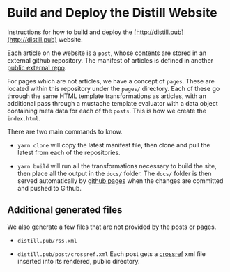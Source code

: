 # Build and Deploy the Distill Website

Instructions for how to build and deploy the [http://distill.pub](http://distill.pub) website.

Each article on the website is a `post`, whose contents are stored in an external github repository. The manifest of articles is defined in another [public external repo](https://github.com/distillpub/posts/blob/master/posts.csv).

For pages which are not articles, we have a concept of `pages`. These are located within this repository under the `pages/` directory. Each of these go through the same HTML template transformations as articles, with an additional pass through a mustache template evaluator with a data object containing meta data for each of the `posts`. This is how we create the `index.html`.

There are two main commands to know. 

- `yarn clone` will copy the latest manifest file, then clone and pull the latest from each of the repositories.

- `yarn build` will run all the transformations necessary to build the site, then place all the output in the `docs/` folder. The `docs/` folder is then served automatically by [github pages](https://help.github.com/articles/configuring-a-publishing-source-for-github-pages/) when the changes are committed and pushed to Github.

## Additional generated files

We also generate a few files that are not provided by the posts or pages.

- `distill.pub/rss.xml`

- `distill.pub/post/crossref.xml` Each post gets a [crossref](http://www.crossref.org/) xml file inserted into its rendered, public directory.
